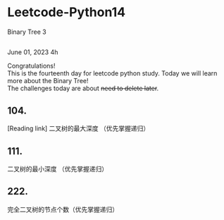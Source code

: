 # Leetcode-Python14
Binary Tree 3

## 

June 01, 2023  4h

Congratulations!\
This is the fourteenth day for leetcode python study. Today we will learn more about the Binary Tree!\
The challenges today are about ~~need to delete later~~.


## 104. 
[Reading link]
二叉树的最大深度 （优先掌握递归）





## 111.
二叉树的最小深度 （优先掌握递归）




## 222.
完全二叉树的节点个数（优先掌握递归）
